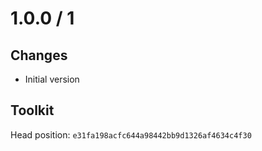 # 1.0.0 / 1

## Changes

- Initial version

## Toolkit

Head position: `e31fa198acfc644a98442bb9d1326af4634c4f30`


